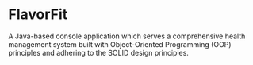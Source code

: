 # FlavorFit
A Java-based console application which serves a comprehensive health management system built with Object-Oriented Programming (OOP) principles and adhering to the SOLID design principles. 
